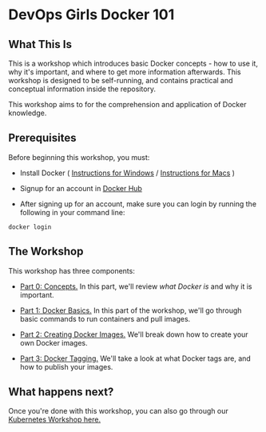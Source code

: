 # DevOps Girls Docker 101

## What This Is

This is a workshop which introduces basic Docker concepts - how to use it, why it's important, and where to get more information afterwards. This workshop is designed to be self-running, and contains practical and conceptual information inside the repository.

This workshop aims to for the comprehension and application of Docker knowledge.

## Prerequisites

Before beginning this workshop, you must:

 - Install Docker ( [Instructions for Windows](https://docs.docker.com/v17.09/docker-for-windows/install/) / [Instructions for Macs](https://docs.docker.com/docker-for-mac/install/) )

 - Signup for an account in [Docker Hub](https://hub.docker.com/)

 - After signing up for an account, make sure you can login by running the following in your command line:

```
docker login
```


## The Workshop

This workshop has three components:

 - [Part 0: Concepts.](https://github.com/DevOps-Girls/docker-101/blob/master/0-Concepts.md) In this part, we'll review *what Docker is* and why it is important.

 - [Part 1: Docker Basics.](https://github.com/DevOps-Girls/docker-101/blob/master/1-Basics.md) In this part of the workshop, we'll go through basic commands to run containers and pull images. 

 - [Part 2: Creating Docker Images.](https://github.com/DevOps-Girls/docker-101/blob/master/2-Images.md) We'll break down how to create your own Docker images.

 - [Part 3: Docker Tagging.](https://github.com/DevOps-Girls/docker-101/blob/master/3-Tags-and-Push.md) We'll take a look at what Docker tags are, and how to publish your images.

## What happens next?

Once you're done with this workshop, you can also go through our [Kubernetes Workshop here.](https://github.com/DevOps-Girls/kubernetes-101/)
